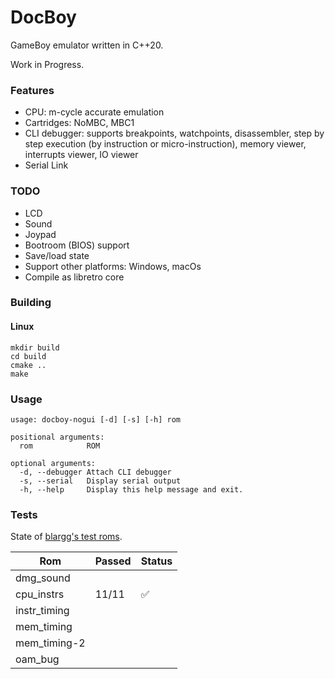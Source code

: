 # DocBoy

GameBoy emulator written in C++20.

Work in Progress.

### Features

* CPU: m-cycle accurate emulation
* Cartridges: NoMBC, MBC1
* CLI debugger: supports breakpoints, watchpoints, disassembler, step by step execution (by instruction or micro-instruction), memory viewer, interrupts viewer, IO viewer
* Serial Link


### TODO
* LCD
* Sound
* Joypad
* Bootroom (BIOS) support
* Save/load state
* Support other platforms: Windows, macOs
* Compile as libretro core

### Building

#### Linux

```
mkdir build
cd build
cmake ..
make
```


### Usage

```
usage: docboy-nogui [-d] [-s] [-h] rom

positional arguments:
  rom            ROM

optional arguments:
  -d, --debugger Attach CLI debugger
  -s, --serial   Display serial output
  -h, --help     Display this help message and exit.
```

### Tests

State of [blargg's test roms](https://github.com/retrio/gb-test-roms).

| Rom          | Passed | Status             |
|--------------|--------|--------------------|
| dmg_sound    |        |                    |
| cpu_instrs   | 11/11  | :white_check_mark: |
| instr_timing |        |                    |
| mem_timing   |        |                    |
| mem_timing-2 |        |                    |
| oam_bug      |        |                    |



